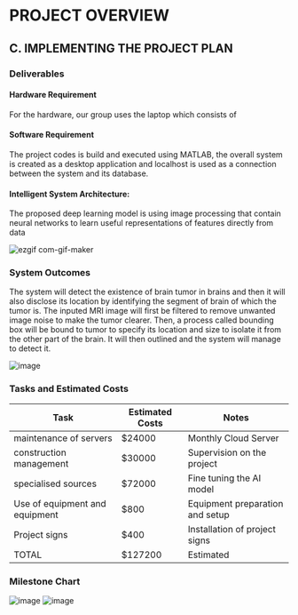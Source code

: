 # PROJECT OVERVIEW

## C. IMPLEMENTING THE PROJECT PLAN
### Deliverables
#### Hardware Requirement
For the hardware, our group uses the laptop which consists of

#### Software Requirement
The project codes is build and executed using MATLAB, the overall system is created as a desktop application and localhost is used as a connection between the system and its database.

#### Intelligent System Architecture:
The proposed deep learning model is using image processing that contain neural networks to learn useful representations of features directly from data


![ezgif com-gif-maker](https://user-images.githubusercontent.com/121602144/211769621-912d9eb4-1a06-4bc7-87e8-5e4d0a689a78.jpg)



### System Outcomes
The system will detect the existence of brain tumor in brains and then it will also disclose its location by identifying the segment of brain of which the tumor is. The inputed MRI image will first be filtered to remove unwanted image noise to make the tumor clearer. Then, a process called bounding box will be bound to tumor to specify its location and size to isolate it from the other part of the brain. It will then outlined and the system will manage to detect it.

![image](https://user-images.githubusercontent.com/122180771/211368949-167a56ce-cdcc-43a4-8a0b-199a06544bd9.png)

### Tasks and Estimated Costs

| Task |  Estimated Costs | Notes |
|-----|----|----|
|   maintenance of servers         |$24000                         |  Monthly Cloud Server      |      
|   construction management   |$30000                         | Supervision on the project | 
|   specialised sources        |$72000                         |  Fine tuning the AI model                                                 |                              |
|   Use of equipment and equipment|$800                           | Equipment preparation and setup                                                       |                              |
|   Project signs              |$400                           |  Installation of project signs     |                            |
|   TOTAL                      |$127200                        |  Estimated     |                              |

### Milestone Chart

![image](https://user-images.githubusercontent.com/122180771/211879264-15ab2694-5a19-44c4-9864-ed178186d6e2.png)
![image](https://user-images.githubusercontent.com/122180771/211881921-a765192a-df8d-4343-ad83-939131892db3.png)




